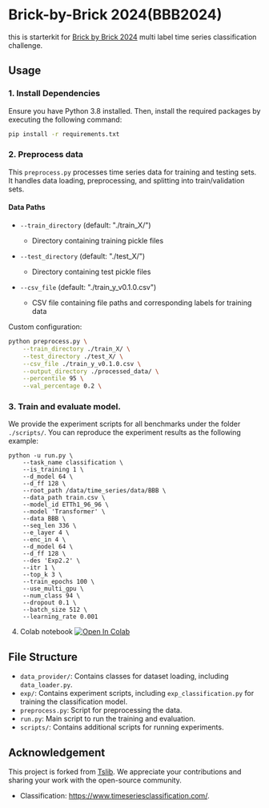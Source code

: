 # Brick-by-Brick 2024(BBB2024)

this is starterkit for [Brick by Brick 2024](https://www.aicrowd.com/challenges/brick-by-brick-2024) multi label time series classification challenge.

## Usage

### 1. Install Dependencies

Ensure you have Python 3.8 installed. Then, install the required packages by executing the following command:

```sh
pip install -r requirements.txt
```

### 2. Preprocess data

 This `preprocess.py` processes time series data for training and testing sets. It handles data loading, preprocessing, and splitting into train/validation sets.

#### Data Paths

- `--train_directory` (default: "./train_X/")

  - Directory containing training pickle files

- `--test_directory` (default: "./test_X/")

  - Directory containing test pickle files

- `--csv_file` (default: "./train_y_v0.1.0.csv")
  - CSV file containing file paths and corresponding labels for training data

Custom configuration:

```bash
python preprocess.py \
    --train_directory ./train_X/ \
    --test_directory ./test_X/ \
    --csv_file ./train_y_v0.1.0.csv \
    --output_directory ./processed_data/ \
    --percentile 95 \
    --val_percentage 0.2 \
```

### 3. Train and evaluate model.
 We provide the experiment scripts for all benchmarks under the folder `./scripts/`. You can reproduce the experiment results as the following example:

```
python -u run.py \
    --task_name classification \
    --is_training 1 \
    --d_model 64 \
    --d_ff 128 \
    --root_path /data/time_series/data/BBB \
    --data_path train.csv \
    --model_id ETTh1_96_96 \
    --model 'Transformer' \
    --data BBB \
    --seq_len 336 \
    --e_layer 4 \
    --enc_in 4 \
    --d_model 64 \
    --d_ff 128 \
    --des 'Exp2.2' \
    --itr 1 \
    --top_k 3 \
    --train_epochs 100 \
    --use_multi_gpu \
    --num_class 94 \
    --dropout 0.1 \
    --batch_size 512 \
    --learning_rate 0.001
```

4. Colab notebook
   <a href="https://colab.research.google.com/drive/1Bs6aE5gSlM_K0IKH3x2AcvVmuzrpjmzt#scrollTo=DoX7_j6K6T7z" target="_parent"><img src="https://colab.research.google.com/assets/colab-badge.svg" alt="Open In Colab"/></a>
   
  ## File Structure

  - `data_provider/`: Contains classes for dataset loading, including `data_loader.py`.
  - `exp/`: Contains experiment scripts, including `exp_classification.py` for training the classification model.
  - `preprocess.py`: Script for preprocessing the data.
  - `run.py`: Main script to run the training and evaluation.
  - `scripts/`: Contains additional scripts for running experiments.

## Acknowledgement

This project is forked from [Tslib](https://github.com/thuml/Time-Series-Library/). We appreciate your contributions and sharing your work with the open-source community.

- Classification: https://www.timeseriesclassification.com/.
